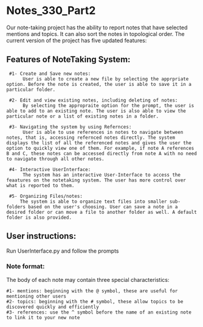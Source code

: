 # Notes_330_Part2
 Our note-taking project has the ability to report notes that have selected mentions and topics. It can also sort the notes in topological order. The current version of the project has five updated features:
  ## Features of NoteTaking System:
  
     #1- Create and Save new notes:	
	      User is able to create a new file by selecting the apprpriate option. Before the note is created, the user is able to save it in a particular folder. 
            
     #2- Edit and view existing notes, including deleting of notes:
          By selecting the appropraite option for the prompt, the user is able to add to an existing note. The user is also able to view the particular note or a list of existing notes in a folder.         
            
     #3- Navigating the system by using Refernces:
          User is able to use references in notes to navigate between notes, that is, accessing refernced notes directly. The system displays the list of all the referenced notes and gives the user the option to quickly view one of them. For example, if note A references B and C, these notes can be accessed directly from note A with no need to navigate through all other notes.             
          
     #4- Interactive UserInterface:
          The system has an interactive User-Interface to access the feaatures on the notetaking system. The user has more control over what is reported to them.
	  
     #5- Organizing Files/notes:
         The system is able to organize text files into smaller sub-folders based on the user's choosing. User can save a note in a desired folder or can move a file to another folder as well. A default folder is also provided.

## User instructions:
Run UserInterface.py and follow the prompts
### Note format:
The body of each note may contain three special characteristics:

	#1- mentions: beginning with the @ symbol, these are useful for mentioning other users
	#2- topics: beginning with the # symbol, these allow topics to be discovered quickly and efficiently
	#3- references: use the ^ symbol before the name of an existing note to link it to your new note
